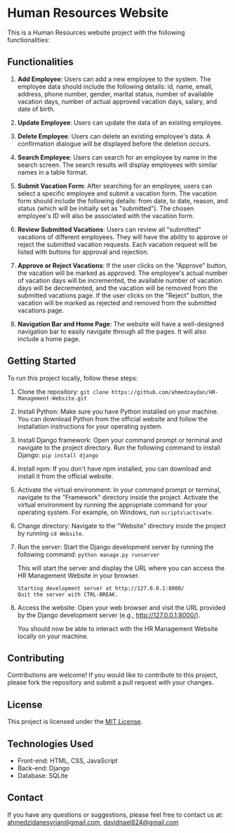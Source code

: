 # Human Resources Website

This is a Human Resources website project with the following functionalities:

## Functionalities

1. **Add Employee**: Users can add a new employee to the system. The employee data should include the following details: id, name, email, address, phone number, gender, marital status, number of available vacation days, number of actual approved vacation days, salary, and date of birth.

2. **Update Employee**: Users can update the data of an existing employee.

3. **Delete Employee**: Users can delete an existing employee's data. A confirmation dialogue will be displayed before the deletion occurs.

4. **Search Employee**: Users can search for an employee by name in the search screen. The search results will display employees with similar names in a table format.

5. **Submit Vacation Form**: After searching for an employee, users can select a specific employee and submit a vacation form. The vacation form should include the following details: from date, to date, reason, and status (which will be initially set as "submitted"). The chosen employee's ID will also be associated with the vacation form.

6. **Review Submitted Vacations**: Users can review all "submitted" vacations of different employees. They will have the ability to approve or reject the submitted vacation requests. Each vacation request will be listed with buttons for approval and rejection.

7. **Approve or Reject Vacations**: If the user clicks on the "Approve" button, the vacation will be marked as approved. The employee's actual number of vacation days will be incremented, the available number of vacation days will be decremented, and the vacation will be removed from the submitted vacations page. If the user clicks on the "Reject" button, the vacation will be marked as rejected and removed from the submitted vacations page.

8. **Navigation Bar and Home Page**: The website will have a well-designed navigation bar to easily navigate through all the pages. It will also include a home page.

## Getting Started

To run this project locally, follow these steps:

1. Clone the repository: `git clone https://github.com/ahmedzaydan/HR-Management-Website.git`

2. Install Python: Make sure you have Python installed on your machine. You can download Python from the official website and follow the installation instructions for your operating system.

3. Install Django framework: Open your command prompt or terminal and navigate to the project directory. Run the following command to install Django: `pip install django`

4. Install npm: If you don't have npm installed, you can download and install it from the official website.

5. Activate the virtual environment: In your command prompt or terminal, navigate to the "Framework" directory inside the project. Activate the virtual environment by running the appropriate command for your operating system. For example, on Windows, run `scripts\activate`.

6. Change directory: Navigate to the "Website" directory inside the project by running `cd Website`.

7. Run the server: Start the Django development server by running the following command: `python manage.py runserver`

   This will start the server and display the URL where you can access the HR Management Website in your browser.

   ```
   Starting development server at http://127.0.0.1:8000/
   Quit the server with CTRL-BREAK.
   ```

8. Access the website: Open your web browser and visit the URL provided by the Django development server (e.g., http://127.0.0.1:8000/).

   You should now be able to interact with the HR Management Website locally on your machine.

## Contributing

Contributions are welcome! If you would like to contribute to this project, please fork the repository and submit a pull request with your changes.

## License

This project is licensed under the [MIT License](LICENSE).

## Technologies Used

- Front-end: HTML, CSS, JavaScript
- Back-end: Django
- Database: SQLite

## Contact
If you have any questions or suggestions, please feel free to contact us at:
[ahmedzidanesyrian@gmail.com](mailto:ahmedzidanesyrian@gmail.com),
[davidnael824@gmail.com](mailto:davidnael824@gmail.com)
